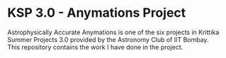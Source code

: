 # KSP 3.0 - Anymations Project
Astrophysically Accurate Anymations is one of the six projects in Krittika Summer Projects 3.0 provided by the Astronomy Club of IIT Bombay. \
This repository contains the work I have done in the project.
